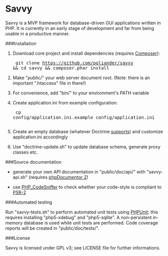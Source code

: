 Savvy
=====

Savvy is a MVP framework for database-driven GUI applications written in PHP.
It is currently in an early stage of development and far from being usable in
a productive manner.

###Installation

1. Download core project and install dependencies (requires [Composer](http://getcomposer.org/)):<pre>
git clone https://github.com/poliander/savvy && cd savvy && composer.phar install
</pre>

2. Make "public/" your web server document root. (Note: there is an important
   ".htaccess" file in there!)

3. For convenience, add "bin/" to your environment's PATH variable

4. Create application.ini from example configuration:<pre>
cp config/application.ini.example config/application.ini
</pre>

5. Create an empty database (whatever Doctrine [supports](http://docs.doctrine-project.org/projects/doctrine-dbal/en/latest/reference/configuration.html#connection-details))
and customize application.ini accordingly

6. Use "doctrine-update.sh" to update database schema, generate proxy classes etc.

###Source documentation

* generate your own API documentation in "public/doc/api/" with "savvy-api.sh"
(requires [phpDocumentor 2](http://www.phpdoc.org/))  

* use [PHP_CodeSniffer](http://pear.php.net/package/PHP_CodeSniffer) to check
whether your code-style is compliant to [PSR-2](https://github.com/php-fig/fig-standards/blob/master/accepted/PSR-2-coding-style-guide.md)

###Automated testing

Run "savvy-tests.sh" to perform automated unit tests using [PHPUnit](http://phpunit.de/manual/current/en/); this
requires installing "php5-xdebug" and "php5-sqlite". A non-persistent in-memory database is used while unit tests
are performed. Code coverage reports will be created in "public/doc/tests/".

###License

Savvy is licensed under GPL v3; see LICENSE file for further informations.
